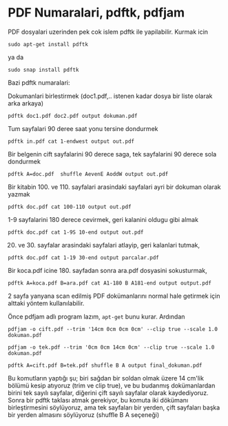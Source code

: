 # PDF Numaralari, pdftk, pdfjam

PDF dosyalari uzerinden pek cok islem pdftk ile yapilabilir. Kurmak icin

```
sudo apt-get install pdftk
```

ya da

```
sudo snap install pdftk
```

Bazi pdftk numaralari:

Dokumanlari birlestirmek (doc1.pdf,.. istenen kadar dosya bir liste
olarak arka arkaya)

```
pdftk doc1.pdf doc2.pdf output dokuman.pdf
```

Tum sayfalari 90 deree saat yonu tersine dondurmek

```
pdftk in.pdf cat 1-endwest output out.pdf
```

Bir belgenin cift sayfalarini 90 derece saga, tek sayfalarini 90
derece sola dondurmek

```
pdftk A=doc.pdf  shuffle AevenE AoddW output out.pdf
```

Bir kitabin 100. ve 110. sayfalari arasindaki sayfalari ayri bir
dokuman olarak yazmak

```
pdftk doc.pdf cat 100-110 output out.pdf
```

1-9 sayfalarini 180 derece cevirmek, geri kalanini oldugu gibi almak

```
pdftk doc.pdf cat 1-9S 10-end output out.pdf
```

20. ve 30. sayfalar arasindaki sayfalari atlayip, geri kalanlari tutmak,

```
pdftk doc.pdf cat 1-19 30-end output parcalar.pdf
```

Bir koca.pdf icine 180. sayfadan sonra ara.pdf dosyasini sokusturmak,

```
pdftk A=koca.pdf B=ara.pdf cat A1-180 B A181-end output output.pdf
```

2 sayfa yanyana scan edilmiş PDF dokümanlarını normal hale getirmek
için alttaki yöntem kullanılabilir.

Önce pdfjam adlı program lazım, `apt-get` bunu kurar. Ardından

```
pdfjam -o cift.pdf --trim '14cm 0cm 0cm 0cm' --clip true --scale 1.0 dokuman.pdf
```

```
pdfjam -o tek.pdf --trim '0cm 0cm 14cm 0cm' --clip true --scale 1.0 dokuman.pdf
```

```
pdftk A=cift.pdf B=tek.pdf shuffle B A output final_dokuman.pdf
```

Bu komutların yaptığı şu; biri sağdan bir soldan olmak üzere 14 cm'lik
bölümü kesip atıyoruz (trim ve clip true), ve bu budanmış
dokümanlardan birini tek sayılı sayfalar, diğerini çift sayılı
sayfalar olarak kaydediyoruz. Sonra bir pdftk taklası atmak gerekiyor,
bu komuta iki dökümanı birleştirmesini söylüyoruz, ama tek sayfaları
bir yerden, çift sayfaları başka bir yerden almasını söylüyoruz
(shuffle B A seçeneği)







